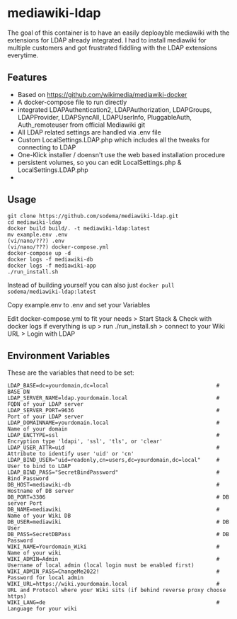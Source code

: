 # mediawiki-ldap

The goal of this container is to have an easily deploayble mediawiki with the extensions for LDAP already integrated.
I had to install mediawiki for multiple customers and got frustrated fiddling with the LDAP extensions everytime.

## Features

- Based on https://github.com/wikimedia/mediawiki-docker
- A docker-compose file to run directly
- integrated LDAPAuthentication2, LDAPAuthorization, LDAPGroups, LDAPProvider, LDAPSyncAll, LDAPUserInfo, PluggableAuth, Auth_remoteuser from official Mediawiki git
- All LDAP related settings are handled via .env file
- Custom LocalSettings.LDAP.php which includes all the tweaks for connecting to LDAP
- One-Klick installer / doensn't use the web based installation procedure
- persistent volumes, so you can edit LocalSettings.php & LocalSettings.LDAP.php
- 

## Usage

```
git clone https://github.com/sodema/mediawiki-ldap.git
cd mediawiki-ldap
docker build build/. -t mediawiki-ldap:latest
mv example.env .env
(vi/nano/???) .env
(vi/nano/???) docker-compose.yml
docker-compose up -d
docker logs -f mediawiki-db
docker logs -f mediawiki-app
./run_install.sh
```
Instead of building yourself you can also just `docker pull sodema/mediawiki-ldap:latest`

Copy example.env to .env and set your Variables  

Edit docker-compose.yml to fit your needs > Start Stack & Check with docker logs if everything is up > run ./run_install.sh > connect to your Wiki URL > Login with LDAP

## Environment Variables

These are the variables that need to be set:

```
LDAP_BASE=dc=yourdomain,dc=local                                  # BASE DN
LDAP_SERVER_NAME=ldap.yourdomain.local                            # FQDN of your LDAP server
LDAP_SERVER_PORT=9636                                             # Port of your LDAP server
LDAP_DOMAINNAME=yourdomain.local                                  # Name of your domain
LDAP_ENCTYPE=ssl                                                  # Encryption type 'ldapi', 'ssl', 'tls', or 'clear'
LDAP_USER_ATTR=uid                                                # Attribute to identify user 'uid' or 'cn'
LDAP_BIND_USER="uid=readonly,cn=users,dc=yourdomain,dc=local"     # User to bind to LDAP
LDAP_BIND_PASS="SecretBindPassword"                               # Bind Password
DB_HOST=mediawiki-db                                              # Hostname of DB server
DB_PORT=3306                                                      # DB server Port
DB_NAME=mediawiki                                                 # Name of your Wiki DB
DB_USER=mediawiki                                                 # DB User
DB_PASS=SecretDBPass                                              # DB Password
WIKI_NAME=Yourdomain_Wiki                                         # Name of your wiki
WIKI_ADMIN=Admin                                                  # Username of local admin (local login must be enabled first)
WIKI_ADMIN_PASS=ChangeMe2022!                                     # Password for local admin
WIKI_URL=https://wiki.yourdomain.local                            # URL and Protocol where your Wiki sits (if behind reverse proxy choose https)
WIKI_LANG=de                                                      # Language for your wiki

```
